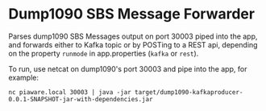 # Dump1090 SBS Message Forwarder

Parses dump1090 SBS Messages output on port 30003 piped into the app, and forwards either to Kafka topic or by POSTing
to a REST api, depending on the property `runmode` in app.properties (`kafka` or `rest`).

To run, use netcat on dump1090's port 30003 and pipe into the app, for example:

`nc piaware.local 30003 | java -jar target/dump1090-kafkaproducer-0.0.1-SNAPSHOT-jar-with-dependencies.jar`

